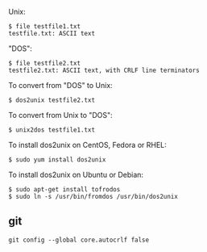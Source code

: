 Unix:
```shell
$ file testfile1.txt
testfile.txt: ASCII text
```
"DOS":
```shell
$ file testfile2.txt
testfile2.txt: ASCII text, with CRLF line terminators
```
To convert from "DOS" to Unix:
```shell
$ dos2unix testfile2.txt
```
To convert from Unix to "DOS":
```shell
$ unix2dos testfile1.txt
```
To install dos2unix on CentOS, Fedora or RHEL:
```shell
$ sudo yum install dos2unix
```
To install dos2unix on Ubuntu or Debian:
```shell
$ sudo apt-get install tofrodos
$ sudo ln -s /usr/bin/fromdos /usr/bin/dos2unix
```

git 
---
```shell
git config --global core.autocrlf false
```
